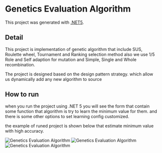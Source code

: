 # Genetics Evaluation Algorithm

This project was generated with [.NET5](https://dotnet.microsoft.com/).

## Detail
This project is implementation of genetic algorithm that include SUS, Roulette wheel, Tournament and Ranking selection method also we use 1/5 Role and Self adaption for mutation and Simple, Single and Whole recombination.

The project is designed based on the design pattern strategy. which allow us dynamically add any new algorithm to source
## How to run

when you run the project using .NET 5 you will see the form that contain some function that algorithm is try to learn the minimum value for them.
and there is some other options  to set learning config customized. 

the example of runed project is shown below that estimate minimum value with high accuracy.

![Genetics Evaluation Algorithm](https://nortino.net/imageBox/f3.jpg)
![Genetics Evaluation Algorithm](https://nortino.net/imageBox/f2.jpg)
![Genetics Evaluation Algorithm](https://nortino.net/imageBox/f1.jpg)
